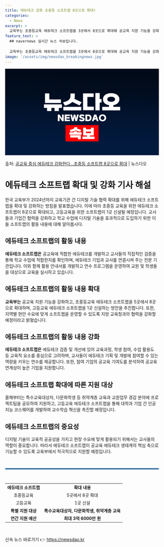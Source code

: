 ```yaml
---
title: 에듀테크 강화 초중등 소프트랩 8곳으로 확대!
categories:
  - News
excerpt: >
  교육부는 초중등교육 에듀테크 소프트랩을 3곳에서 8곳으로 확대해 공교육 지원 기능을 강화하고 고등교육 에듀테…
feature_text: >
  ## navernews 실시간 뉴스 속보입니다.

  교육부는 초중등교육 에듀테크 소프트랩을 3곳에서 8곳으로 확대해 공교육 지원 기능을 강화하고 고등교육 에듀테…
image: '/assets/img/newsdao_breakingnews.jpg'
---
```


![뉴스다오 속보](/assets/img/newsdao_breakingnews.jpg)

<p>출처: <a href="https://newsdao.kr/3210" rel="dofollow">공교육 중심 에듀테크 강화한다…초중등 소프트랩 8곳으로 확대</a> | 뉴스다오</p>

<h1>에듀테크 소프트랩 확대 및 강화 기사 해설</h1>

<p data-ke-size="size16">한국 교육부가 2024년까지 교육기관 간 디지털 기술 협력 확대를 위해 에듀테크 소프트랩을 확대 및 강화하는 방침을 발표했습니다. 이에 따라 초중등 교육을 위한 에듀테크 소프트랩이 8곳으로 확대되고, 고등교육을 위한 소프트랩이 1곳 신설될 예정입니다. 교사들과 기업간 협력을 강화하고 학교 수업에 디지털 기술을 효과적으로 도입하기 위한 이들 소프트랩의 활동 내용에 대해 알아봅시다.</p>

<h2 data-ke-size="size26">에듀테크 소프트랩의 활동 내용</h2>

<p data-ke-size="size16"><b>에듀테크 소프트랩은</b> 공교육에 적합한 에듀테크를 개발하고 교사들의 직접적인 검증을 통해 학교 수업에 적합한지를 확인하며, 에듀테크 기업과 교사를 연결시켜 주는 전문 기관입니다. 이와 함께 활용 안내서를 개발하고 연수 프로그램을 운영하여 교원 및 학생들을 대상으로 교육을 실시하고 있습니다.</p>

<h2 data-ke-size="size26">에듀테크 소프트랩의 활동 내용 확대</h2>

<p data-ke-size="size16"><b>교육부는</b> 공교육 지원 기능을 강화하고, 초중등교육 에듀테크 소프트랩을 5곳에서 8곳으로 확대하며, 고등교육 에듀테크 소프트랩을 1곳 신설하는 방안을 추진합니다. 또한, 지역별 현안 수요에 맞게 소프트랩을 운영할 수 있도록 지방 교육청과의 협력을 강화할 예정이라고 밝혔습니다.</p>

<h2 data-ke-size="size26">에듀테크 소프트랩의 활동 내용 강화</h2>

<p data-ke-size="size16"><b>에듀테크 소프트랩은</b> 에듀테크 검증 및 개선에 있어 교육과정, 학생 참여, 수업 활용도 등 교육적 요소를 중심으로 고려하며, 교사들이 에듀테크 기획 및 개발에 참여할 수 있는 역량을 키우는 연수를 제공합니다. 또한, 참여 기업의 공교육 기여도를 분석하여 공교육 연계성이 높은 기업을 지원합니다.</p>

<h2 data-ke-size="size26">에듀테크 소프트랩 확대에 따른 지원 대상</h2>

<p data-ke-size="size16">올해부터는 특수교육대상자, 다문화학생 등 취약계층 교육과 교원업무 경감 분야에 프로젝트팀을 공모하여 지원하고, 고등교육 에듀테크 소프트랩을 통해 대학과 기업 간 인공지능 코스웨어를 개발하여 교수학습 혁신을 촉진할 예정입니다.</p>

<h2 data-ke-size="size26">에듀테크 소프트랩의 중요성</h2>

<p data-ke-size="size16">디지털 기술이 교육적 공공성을 가지고 현장 수요에 맞게 활용되기 위해서는 교사들의 역할이 중요합니다. 따라서 에듀테크 소프트랩이 공교육 에듀테크 생태계의 핵심 축으로 기능할 수 있도록 교육부에서 적극적으로 지원할 예정입니다.</p>

<p data-ke-size="size16">&nbsp;</p>

<hr style="border: 2px solid #5b9bd5;" />

<p data-ke-size="size16">&nbsp;</p>

<table>
<tbody>
<tr>
<td style="text-align: center; height: 17px;"><b>에듀테크 소프트랩</b></td>
<td style="text-align: center; height: 17px;"><b>확대 내용</b></td>
</tr>
<tr>
<td style="text-align: center; height: 17px;">초중등교육</td>
<td style="text-align: center; height: 17px;">5곳에서 8곳 확대</td>
</tr>
<tr>
<td style="text-align: center; height: 17px;">고등교육</td>
<td style="text-align: center; height: 17px;">1곳 신설</td>
</tr>
<tr>
<td style="text-align: center; height: 17px;"><b>특별 지원 대상</b></td>
<td style="text-align: center; height: 17px;"><b>특수교육대상자, 다문화학생, 취약계층 교육</b></td>
</tr>
<tr>
<td style="text-align: center; height: 17px;"><b>연간 지원 예산</b></td>
<td style="text-align: center; height: 17px;"><b>최대 3억 6000만 원</b></td>
</tr>
</tbody>
</table>

<p data-ke-size="size16">&nbsp;</p> 

신속 뉴스 바로가기 👉 <a href="https://newsdao.kr" rel="dofollow">https://newsdao.kr</a>


